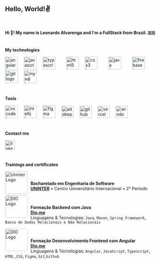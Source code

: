 <h2 align="left" > 
  <strong> Hello, World!✌ </strong>
</h2>
</br>

<p align="left"><strong>Hi 👋! My name is Leonardo Alvarenga and I'm a FullStack from Brazil. 🇧🇷</strong></p>

#

<p><strong>My technologies</strong></p>

<div align="left">
  <img src="https://cdn.jsdelivr.net/gh/devicons/devicon/icons/angularjs/angularjs-original.svg" height="42" alt="angular logo" />
  <img width="12" />
  <img src="https://cdn.jsdelivr.net/gh/devicons/devicon/icons/javascript/javascript-original.svg" height="42" alt="javascript logo"  />
  <img width="12" />
  <img src="https://cdn.jsdelivr.net/gh/devicons/devicon/icons/typescript/typescript-original.svg" height="42" alt="typescript logo"  />
  <img width="12" />
  <img width="12" />
  <img src="https://cdn.jsdelivr.net/gh/devicons/devicon/icons/html5/html5-original.svg" height="42" alt="html5 logo"  />
  <img width="12" />
  <img src="https://cdn.jsdelivr.net/gh/devicons/devicon/icons/css3/css3-original.svg" height="42" alt="css3 logo"  />
  <img width="12" />
  <img width="12" />
  <img src="https://cdn.jsdelivr.net/gh/devicons/devicon/icons/java/java-original.svg" height="42" alt="java logo"  />
  <img width="12" />
  <img width="12" />
  <img src="https://cdn.jsdelivr.net/gh/devicons/devicon/icons/firebase/firebase-plain.svg" height="42" alt="firebase logo"  />
  <img width="12" />
  <img src="https://cdn.jsdelivr.net/gh/devicons/devicon/icons/git/git-original.svg" height="42" alt="git logo"  />
  <img width="12" />
  <img src="https://cdn.jsdelivr.net/gh/devicons/devicon/icons/mysql/mysql-original.svg" height="42" alt="mysql logo"  />
</div>

#

<p><strong>Tools</strong></p>

<div align="left">
  <img src="https://cdn.jsdelivr.net/gh/devicons/devicon/icons/vscode/vscode-original.svg" height="42" alt="vscode logo"  />
  <img width="12" />
    <img src="https://cdn.jsdelivr.net/gh/devicons/devicon/icons/intellij/intellij-original.svg" height="42" alt="intellij logo"  />
     <img width="12" />
      <img src="https://cdn.jsdelivr.net/gh/devicons/devicon/icons/figma/figma-original.svg" height="42" alt="figma logo"  />
        <img width="12" />
  <img src="https://skillicons.dev/icons?i=ps" height="40" alt="adobephotoshop logo"  />
   <img width="12" />
  <img src="https://skillicons.dev/icons?i=github" height="40" alt="github logo"  />
  <img width="12" />
  <img src="https://skillicons.dev/icons?i=vercel" height="40" alt="vercel logo"  />
  <img width="12" />
  <img src="https://cdn.jsdelivr.net/gh/devicons/devicon/icons/windows8/windows8-original.svg" height="40" alt="windows8" />
  <img width="12" />
</div>

###
  </div>

#

  <p><strong>Contact me</strong></p>

<div align="left">
  <a href="https://www.linkedin.com/in/leoalvarengam/" ><img src="https://img.shields.io/static/v1?message=LinkedIn&logo=linkedin&label=&color=0077B5&logoColor=white&labelColor=&style=for-the-badge" height="32" alt="linkedin logo" style="display: inline-block;" /></a>
</div>

#

<p align="left"><strong>Trainings and certificates</strong></p>

<div>
  <img src="https://cdn.cookielaw.org/logos/688ab206-bbde-4ade-b903-8badbf96aa80/5f615f9d-1ca4-4d50-b2b9-5bea008cf46e/29ca3876-c401-4342-9f1b-e82a4932cc7e/Logo_uninter.png" alt="Uninter Logo"
  min-width="74px" max-width="74px" width="74px" align="left" style="border-radius: 5px; margin-right: 10px;">
  <br/>
 
  **Bacharelado em Engenharia de Software** \
  [**UNINTER**](https://uninter.com/) • Centro Universitário Internacional • 2° Período
  <br/>
  
  
  <img src="https://encrypted-tbn0.gstatic.com/images?q=tbn:ANd9GcQKw5JRBqrwiDIDd3ZUlG-Q6vqVLBTdOh6w-A&s" alt="DIO Logo"
  min-width="74px" max-width="74px" width="74px" align="left" style="border-radius: 5px; margin-right: 10px;">
  <br/>

  **Formação Backend com Java** \
  [**Dio.me**](https://www.dio.me/users/leo_alvarenga777)\
  Linguagens & Tecnologias: `Java`, `Maven`, `Spring Framework`, `Banco de Dados Relacionais e Não Relacionais` 
  <br/>
  
  <img src="https://encrypted-tbn0.gstatic.com/images?q=tbn:ANd9GcQKw5JRBqrwiDIDd3ZUlG-Q6vqVLBTdOh6w-A&s" alt="DIO Logo"
  min-width="74px" max-width="74px" width="74px" align="left" style="border-radius: 5px; margin-right: 10px;">
  <br/>

  **Formação Desenvolvimento Frontend com Angular** \
  [**Dio.me**](https://www.dio.me/users/leo_alvarenga777) \
  Linguagens & Tecnologias: `Angular`, `JavaScript`, `Typescript`, `HTML` ,`CSS`, `Figma`, `Git`,`Github`
</div>

#
